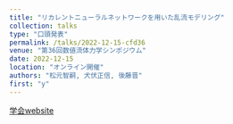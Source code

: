 ```yaml
---
title: "リカレントニューラルネットワークを用いた乱流モデリング"
collection: talks
type: "口頭発表"
permalink: /talks/2022-12-15-cfd36
venue: "第36回数値流体力学シンポジウム"
date: 2022-12-15
location: "オンライン開催"
authors: "松元智嗣, 犬伏正信, 後藤晋"
first: "y"
---
```

<a href="https://www2.nagare.or.jp/cfd/cfd36/program.html" target="_blank" rel="noopener noreferrer">学会website</a>